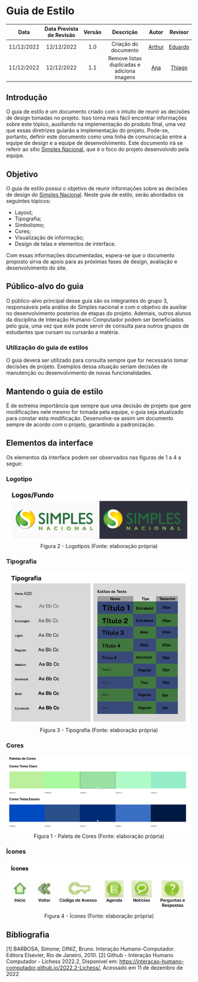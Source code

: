 # Guia de Estilo 

|Data|Data Prevista de Revisão|Versão|Descrição|Autor|Revisor|
| :----------: |:-----------:| :------: | :-----------: | :---------: |:---------: |
|11/12/2022|12/12/2022|1.0|Criação do documento| [Arthur](https://github.com/Eruel6)| [Eduardo](https://github.com/edudsan) |
|11/12/2022|12/12/2022|1.1|Remove listas duplicadas e adiciona imagens| [Ana](https://github.com/AnHoff)| [Thiago](https://github.com/Thiab394) |

## Introdução

O guia de estilo é um documento criado com o intuito de reunir as decisões de design tomadas no projeto. Isso torna mais fácil encontrar informações sobre este tópico, auxiliando na implementação do produto final, uma vez que essas diretrizes guiarão a implementação do projeto. Pode-se, portanto, definir este documento como uma linha de comunicação entre a equipe de design e a equipe de desenvolvimento. Este documento irá se referir ao sítio [Simples Nacional](http://www8.receita.fazenda.gov.br/SimplesNacional/), que é o foco do projeto desenvolvido pela equipe.

## Objetivo

O guia de estilo possui o objetivo de reunir informações sobre as decisões de design do [Simples Nacional](http://www8.receita.fazenda.gov.br/SimplesNacional/). Neste guia de estilo, serão abordados os seguintes tópicos: 

- Layout;
- Tipografia;
- Simbolismo;
- Cores;
- Visualização de informação;
- Design de telas e elementos de interface.

Com essas informações documentadas, espera-se que o documento proposto sirva de apoio para as próximas fases de design, avaliação e desenvolvimento do site.

## Público-alvo do guia

O público-alvo principal desse guia são os integrantes do grupo 3, responsáveis pela análise do Simples nacional e com o objetivo de auxiliar no desenvolvimento posterios de etapas do projeto. Ademais, outros alunos da disciplina de Interação Humano-Computador podem ser beneficiados pelo guia, uma vez que este pode servir de consulta para outros grupos de estudantes que cursam ou cursarão a matéria.

### Utilização do guia de estilos

O guia deverá ser utilizado para consulta sempre que for necessário tomar decisões de projeto. Exemplos dessa situação seriam decisões de manutenção ou desenvolvimento de novas funcionalidades.

## Mantendo o guia de estilo 

É de extrema importância que sempre que uma decisão de projeto que gere modificações nele mesmo for tomada pela equipe, o guia seja atualizado para constar esta modificação. Desenvolve-se assim um documento sempre de acordo com o projeto, garantindo a padronização.

## Elementos da interface

Os elementos da interface podem ser observados nas figuras de 1 a 4 a seguir:

### Logotipo

<center>

<img src="../../assets/estilo/logotipos.png">
<br>Figura 2 - Logotipos (Fonte: elaboração própria)

</center>

### Tipografia

<center>

<img src="../../assets/estilo/tipografia.png">
<br>Figura 3 - Tipografia (Fonte: elaboração própria)

</center>

### Cores

<center>

<img src="../../assets/estilo/cores.png">
<br>Figura 1 - Paleta de Cores (Fonte: elaboração própria)

</center>

### Ícones

<center>

<img src="../../assets/estilo/icones.png">
<br>Figura 4 - Ícones (Fonte: elaboração própria)

</center>

## Bibliografia 

[1] BARBOSA, Simone; DINIZ, Bruno. Interação Humano-Computador. Editora Elsevier, Rio de Janeiro, 2010.
[2] Github - Interação Humano Computador - Lichess 2022.2, Disponivel em: https://interacao-humano-computador.github.io/2022.2-Lichess/, Acessado em 11 de dezembro de 2022
